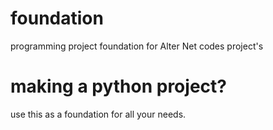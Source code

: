 # foundation
programming project foundation for Alter Net codes project's
# making a python project?
use this as a foundation for all your needs.
